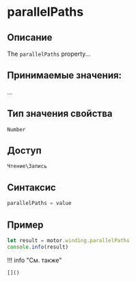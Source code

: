 # parallelPaths

## Описание
The `parallelPaths` property...

## Принимаемые значения:
...

## Тип значения свойства
`Number`

## Доступ
`Чтение\Запись`

## Синтаксис
```javascript
parallelPaths = value
```

## Пример
```javascript linenums="1"
let result = motor.winding.parallelPaths
console.info(result)
```

!!! info "См. также"

    []()

